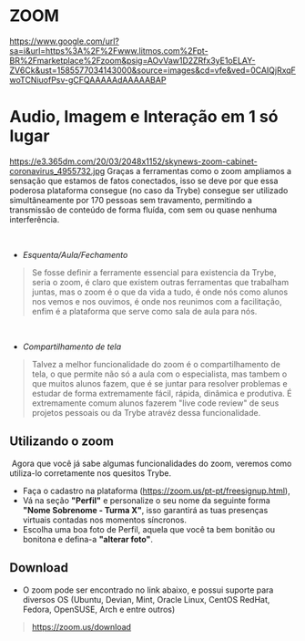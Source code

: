 # ZOOM
https://www.google.com/url?sa=i&url=https%3A%2F%2Fwww.litmos.com%2Fpt-BR%2Fmarketplace%2Fzoom&psig=AOvVaw1D2ZRfx3yE1oELAY-ZV6Ck&ust=1585577034143000&source=images&cd=vfe&ved=0CAIQjRxqFwoTCNiuofPsv-gCFQAAAAAdAAAAABAP

# Audio, Imagem e Interação em 1 só lugar
https://e3.365dm.com/20/03/2048x1152/skynews-zoom-cabinet-coronavirus_4955732.jpg
Graças a ferramentas como o zoom ampliamos a sensação que estamos de fatos conectados, isso se deve por que essa poderosa plataforma consegue (no caso da Trybe) consegue ser utilizado simultâneamente por 170 pessoas sem travamento, permitindo a transmissão de conteúdo de forma fluída, com sem ou quase nenhuma interferência.

​
- *Esquenta/Aula/Fechamento*
> Se fosse definir a ferramente essencial para existencia da Trybe, seria o zoom, é claro que existem outras ferramentas que trabalham juntas, mas o zoom é o que da vida a tudo, é onde nós como alunos nos vemos e nos ouvimos, é onde nos reunimos com a facilitação, enfim é a plataforma que serve como sala de aula para nós. 

​
- *Compartilhamento de tela*
> Talvez a melhor funcionalidade do zoom é o compartilhamento de tela, o que permite não só a aula com o especialista, mas tambem o que muitos alunos fazem, que é se juntar para resolver problemas e estudar de forma extremamente fácil, rápida, dinâmica e produtiva. 
É extremamente comum alunos fazerem "live code review" de seus projetos pessoais ou da Trybe atravéz dessa funcionalidade.
​
## Utilizando o zoom
​
Agora que você já sabe algumas funcionalidades do zoom, veremos como utiliza-lo corretamente nos quesitos Trybe.
- Faça o cadastro na plataforma (https://zoom.us/pt-pt/freesignup.html),
- Vá na seção **"Perfil"** e personalize o seu nome da seguinte forma **"Nome Sobrenome - Turma X"**, isso garantirá as tuas presenças virtuais contadas nos momentos síncronos.
- Escolha uma boa foto de Perfil, aquela que você ta bem bonitão ou bonitona e defina-a **"alterar foto"**.

## Download
- O zoom pode ser encontrado no link abaixo, e possui suporte para diversos OS (Ubuntu, Devian, Mint, Oracle Linux, CentOS RedHat, Fedora, OpenSUSE, Arch e entre outros)
> https://zoom.us/download
